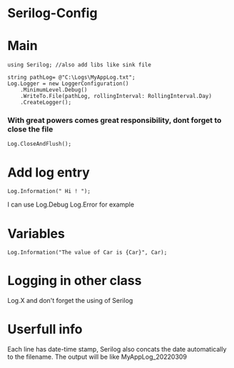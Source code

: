 # Serilog-Config

# Main

```
using Serilog; //also add libs like sink file

string pathLog= @"C:\Logs\MyAppLog.txt";
Log.Logger = new LoggerConfiguration()
    .MinimumLevel.Debug()
    .WriteTo.File(pathLog, rollingInterval: RollingInterval.Day)
    .CreateLogger();
```
### With great powers comes great responsibility, dont forget to close the file

```Log.CloseAndFlush();```

# Add log entry

```
Log.Information(" Hi ! ");
```
I can use Log.Debug Log.Error for example

# Variables
```Log.Information("The value of Car is {Car}", Car);```

# Logging in other class

Log.X and don't forget the using of Serilog

# Userfull info
Each line has date-time stamp, Serilog also concats the date automatically to the filename.
The output will be like MyAppLog_20220309
